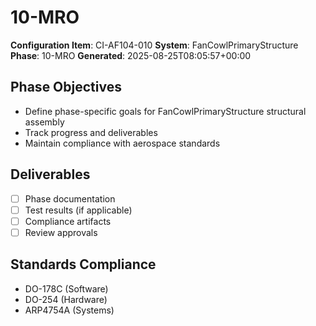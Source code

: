 # 10-MRO

**Configuration Item**: CI-AF104-010
**System**: FanCowlPrimaryStructure
**Phase**: 10-MRO
**Generated**: 2025-08-25T08:05:57+00:00

## Phase Objectives
- Define phase-specific goals for FanCowlPrimaryStructure structural assembly
- Track progress and deliverables
- Maintain compliance with aerospace standards

## Deliverables
- [ ] Phase documentation
- [ ] Test results (if applicable)
- [ ] Compliance artifacts
- [ ] Review approvals

## Standards Compliance
- DO-178C (Software)
- DO-254 (Hardware)
- ARP4754A (Systems)

